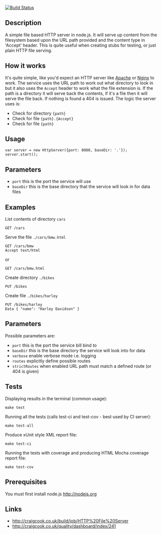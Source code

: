 [![Build Status](http://craigcook.co.uk/build/job/HTTP%20File%20Server/badge/icon)](http://craigcook.co.uk/build/job/HTTP%20File%20Server/)

## Description
A simple file based HTTP server in node.js. It will serve up content from the filesystem based upon the URL path provided
and the content type in 'Accept' header. This is quite useful when creating stubs for testing, or just plain HTTP file serving.

## How it works
It's quite simple, like you'd expect an HTTP server like [Apache](http://httpd.apache.org) or [Nginx](http://nginx.org) to work.
The service uses the URL path to work out what directory to look in but it also uses the `Accept` header to work what the file extension is.
If the path is a directory it will serve back the contents, if it's a file then it will serve the file back.
If nothing is found a 404 is issued. The logic the server uses is:

* Check for directory `{path}`
* Check for file `{path}.{Accept}`
* Check for file `{path}`

## Usage

    var server = new HttpServer({port: 8080, baseDir: '.'});
    server.start();

## Parameters
* `port` this is the port the service will use
* `baseDir` this is the base directory that the service will look in for data files

## Examples

List contents of directory `cars`

    GET /cars

Serve the file `./cars/bmw.html`

    GET /cars/bmw
    Accept text/html

or

    GET /cars/bmw.html

Create directory `./bikes`

    PUT /bikes

Create file `./bikes/harley`

    PUT /bikes/harley
    Data { "name": "Harley Davidson" }

## Parameters

Possible parameters are:

* `port` this is the port the service bill bind to
* `baseDir` this is the base directory the service will look into for data
* `verbose` enable verbose mode i.e. logging
* `routes` explicitly define possible routes
* `strictRoutes` when enabled URL path must match a defined route (or 404 is given)

## Tests

Displaying results in the terminal (common usage):

    make test

Running all the tests (calls test-ci and test-cov - best used by CI server):

    make test-all

Produce xUnit style XML report file:

    make test-ci

Running the tests with coverage and producing HTML Mocha coverage report file:

    make test-cov

## Prerequisites

You must first install node.js http://nodejs.org

## Links

* http://craigcook.co.uk/build/job/HTTP%20File%20Server
* http://craigcook.co.uk/quality/dashboard/index/241
